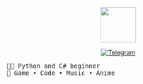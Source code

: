 <div id="main" align="center">
  <img src="https://static.vecteezy.com/system/resources/previews/005/559/915/original/cute-penguin-waving-hand-cartoon-icon-illustration-animal-icon-concept-isolated-premium-flat-cartoon-style-vector.jpg" width="80">

  <a href="https://t.me/kitssubot" target="_blank"><img src="https://img.shields.io/badge/Telegram-blue?style=for-the-badge&logo=telegram&logoColor=white" alt="Telegram"/></a>
</div>

<pre>
👨‍💻 Python and C# beginner
💝 Game • Code • Music • Anime
</pre>

